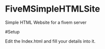 # FiveMSimpleHTMLSite
Simple HTML Website for a fivem server


#Setup

Edit the Index.html and fill your details into it.
